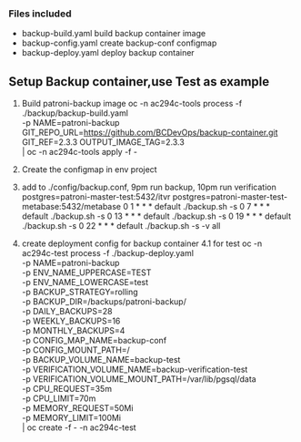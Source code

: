 ### Files included
* backup-build.yaml build backup container image
* backup-config.yaml create backup-conf configmap
* backup-deploy.yaml deploy backup container

## Setup Backup container,use Test as example
1. Build patroni-backup image
oc -n ac294c-tools process -f ./backup/backup-build.yaml \
-p NAME=patroni-backup GIT_REPO_URL=https://github.com/BCDevOps/backup-container.git GIT_REF=2.3.3 OUTPUT_IMAGE_TAG=2.3.3  \
| oc -n ac294c-tools apply -f -

2. Create the configmap in env project

3. add to ./config/backup.conf, 9pm run backup, 10pm run verification
postgres=patroni-master-test:5432/itvr
postgres=patroni-master-test-metabase:5432/metabase
0 1 * * * default ./backup.sh -s
0 7 * * * default ./backup.sh -s
0 13 * * * default ./backup.sh -s
0 19 * * * default ./backup.sh -s
0 22 * * * default ./backup.sh -s -v all

4. create deployment config for backup container
4.1 for test
oc -n ac294c-test process -f ./backup-deploy.yaml \
  -p NAME=patroni-backup \
  -p ENV_NAME_UPPERCASE=TEST \
  -p ENV_NAME_LOWERCASE=test \
  -p BACKUP_STRATEGY=rolling \
  -p BACKUP_DIR=/backups/patroni-backup/ \
  -p DAILY_BACKUPS=28 \
  -p WEEKLY_BACKUPS=16 \
  -p MONTHLY_BACKUPS=4 \
  -p CONFIG_MAP_NAME=backup-conf \
  -p CONFIG_MOUNT_PATH=/ \
  -p BACKUP_VOLUME_NAME=backup-test \
  -p VERIFICATION_VOLUME_NAME=backup-verification-test \
  -p VERIFICATION_VOLUME_MOUNT_PATH=/var/lib/pgsql/data \
  -p CPU_REQUEST=35m \
  -p CPU_LIMIT=70m \
  -p MEMORY_REQUEST=50Mi \
  -p MEMORY_LIMIT=100Mi \
  | oc create -f - -n ac294c-test

